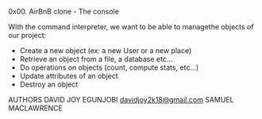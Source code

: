 0x00. AirBnB clone - The console

With the command interpreter, we want to be able to  managethe objects of our project:
* Create a new object (ex: a new User or a new place)
* Retrieve an object from a file, a database etc...
* Do operations on objects (count, compute stats, etc...)
* Update attributes of an object
* Destroy an object

AUTHORS
DAVID JOY EGUNJOBI <davidjoy2k18@gmail.com>
SAMUEL MACLAWRENCE <your email address>


